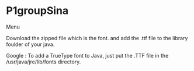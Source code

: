 # P1groupSina
Menu


Download the zipped file which is the font. and add the .ttf file to the library foulder of your java. 

Google : 
To add a TrueType font to Java, just put the .TTF file in the /usr/java/jre/lib/fonts directory.
